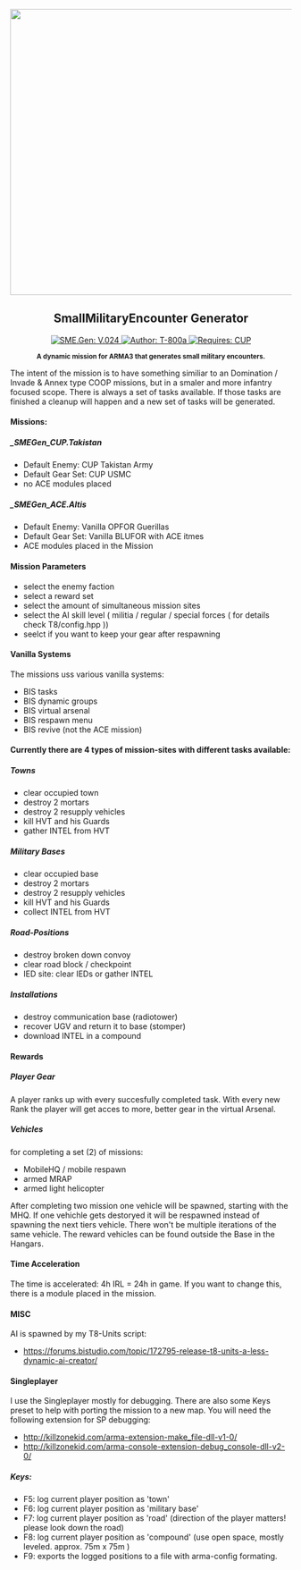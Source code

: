 <p align="center"><img src="https://github.com/T-800a/SME.Gen/blob/master/SMEGen_logo_tp.png" width="512"></p>
<h2 align="center">SmallMilitaryEncounter Generator</h2>
<p align="center">
    <a href="#">
        <img src="https://img.shields.io/badge/SME.Gen-V.030-green.svg?style=flat-square" alt="SME.Gen: V.024">
    </a>
    <a href="#">
        <img src="http://img.shields.io/badge/Author-T--800a-blue.svg?style=flat-square" alt="Author: T-800a">
    </a>
    <a href="http://www.cup-arma3.org/" target="_blank">
        <img src="http://img.shields.io/badge/Requires-CUP-orange.svg?style=flat-square" alt="Requires: CUP">
    </a>
</p>
<p align="center"><sup><strong>A dynamic mission for ARMA3 that generates small military encounters.</strong></sup></p>

The intent of the mission is to have something similiar to an Domination / Invade & Annex type COOP missions, but in a smaler and more infantry focused scope. There is always a set of tasks available. If those tasks are finished a cleanup will happen and a new set of tasks will be generated.

#### Missions:
##### _SMEGen_CUP.Takistan
- Default Enemy: CUP Takistan Army
- Default Gear Set: CUP USMC
- no ACE modules placed

##### _SMEGen_ACE.Altis		
- Default Enemy: Vanilla OPFOR Guerillas
- Default Gear Set: Vanilla BLUFOR with ACE itmes
- ACE modules placed in the Mission

#### Mission Parameters
- select the enemy faction
- select a reward set
- select the amount of simultaneous mission sites
- select the AI skill level ( militia / regular / special forces ( for details check T8/config.hpp ))
- seelct if you want to keep your gear after respawning

#### Vanilla Systems
The missions uss various vanilla systems:
- BIS tasks
- BIS dynamic groups
- BIS virtual arsenal
- BIS respawn menu
- BIS revive (not the ACE mission)

#### Currently there are 4 types of mission-sites with different tasks available:
##### Towns
- clear occupied town
- destroy 2 mortars
- destroy 2 resupply vehicles
- kill HVT and his Guards
- gather INTEL from HVT

##### Military Bases
- clear occupied base
- destroy 2 mortars
- destroy 2 resupply vehicles
- kill HVT and his Guards
- collect INTEL from HVT

##### Road-Positions
- destroy broken down convoy
- clear road block / checkpoint
- IED site: clear IEDs or gather INTEL

##### Installations
- destroy communication base (radiotower)
- recover UGV and return it to base (stomper)
- download INTEL in a compound

#### Rewards
##### Player Gear
A player ranks up with every succesfully completed task. With every new Rank the player will get acces to more, better gear in the virtual Arsenal.

##### Vehicles
for completing a set (2) of missions:
- MobileHQ / mobile respawn
- armed MRAP
- armed light helicopter

After completing two mission one vehicle will be spawned, starting with the MHQ. If one vehichle gets destoryed it will be respawned instead of spawning the next tiers vehicle. There won't be multiple iterations of the same vehicle. The reward vehicles can be found outside the Base in the Hangars.

#### Time Acceleration
The time is accelerated: 4h IRL = 24h in game. If you want to change this, there is a module placed in the mission.

#### MISC
AI is spawned by my T8-Units script:
- https://forums.bistudio.com/topic/172795-release-t8-units-a-less-dynamic-ai-creator/

#### Singleplayer
I use the Singleplayer mostly for debugging. There are also some Keys preset to help with porting the mission to a new map. 
You will need the following extension for SP debugging:
- http://killzonekid.com/arma-extension-make_file-dll-v1-0/
- http://killzonekid.com/arma-console-extension-debug_console-dll-v2-0/

##### Keys:
- F5: log current player position as 'town'
- F6: log current player position as 'military base'
- F7: log current player position as 'road' (direction of the player matters! please look down the road)
- F8: log current player position as 'compound' (use open space, mostly leveled. approx. 75m x 75m )
- F9: exports the logged positions to a file with arma-config formating.
